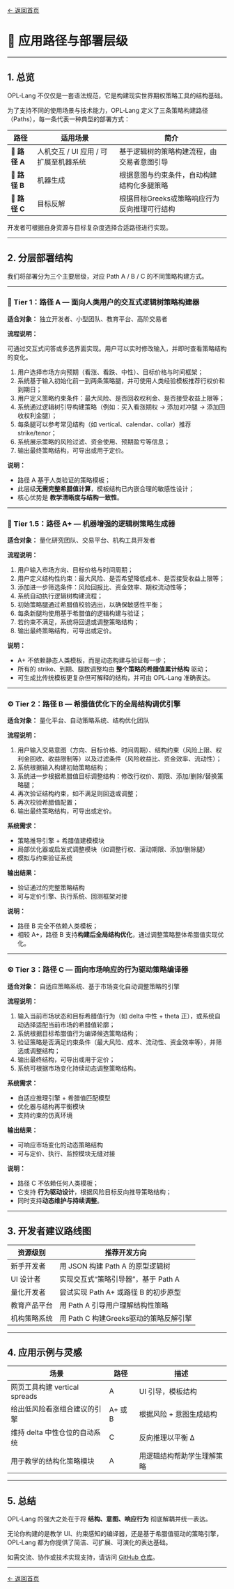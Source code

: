 [← 返回首页](index.md)

# 🚀 应用路径与部署层级

---

## 1. 总览

OPL‑Lang 不仅仅是一套语法规范，它是构建现实世界期权策略工具的结构基础。

为了支持不同的使用场景与技术能力，OPL‑Lang 定义了三条策略构建路径（Paths），每一条代表一种典型的部署方式：

| 路径 | 适用场景 | 简介 |
|------|----------|------|
| 🔹 **路径 A** | 人机交互 / UI 应用 / 可扩展至机器系统 | 基于逻辑树的策略构建流程，由交易者意图引导 |
| 🔸 **路径 B** | 机器生成 | 根据意图与约束条件，自动构建结构化多腿策略 |
| 🔺 **路径 C** | 目标反解 | 根据目标Greeks或策略响应行为反向推理可行结构 |

开发者可根据自身资源与目标复杂度选择合适路径进行实现。

---

## 2. 分层部署结构

我们将部署分为三个主要层级，对应 Path A / B / C 的不同策略构建方式。

---

### 🧩 Tier 1：路径 A — 面向人类用户的交互式逻辑树策略构建器

**适合对象：** 独立开发者、小型团队、教育平台、高阶交易者

**流程说明：**

可通过交互式问答或多选界面实现。用户可以实时修改输入，并即时查看策略结构的变化。

1. 用户选择市场方向预期（看涨、看跌、中性）、目标价格与时间框架；
2. 系统基于输入初始化前一到两条策略腿，并可使用人类经验模板推荐行权价和到期日；
3. 用户定义策略约束条件：最大风险、是否回收权利金、是否接受收益上限等；
4. 系统通过逻辑树引导构建策略（例如：买入看涨期权 → 添加对冲腿 → 添加回收权利金腿）；
5. 每条腿可以参考常见结构（如 vertical、calendar、collar）推荐 strike/tenor；
6. 系统展示策略的风险过滤、资金使用、预期盈亏等信息；
7. 输出最终策略结构，可导出或用于定价。

**说明：**

- 路径 A 基于人类验证的策略模板；
- 此层级**无需完整希腊值计算**，模板结构已内嵌合理的敏感性设计；
- 核心优势是 **教学清晰度与结构一致性**。

---

### 🧩 Tier 1.5：路径 A+ — 机器增强的逻辑树策略生成器

**适合对象：** 量化研究团队、交易平台、机构工具开发者

**流程说明：**

1. 用户输入市场方向、目标价格与时间周期；
2. 用户定义结构性约束：最大风险、是否希望降低成本、是否接受收益上限等；
3. 添加进一步筛选条件：风险回报比、资金效率、期权流动性等；
4. 系统自动执行逻辑树构建流程；
5. 初始策略腿通过希腊值校验选出，以确保敏感性平衡；
6. 每条新腿均使用基于希腊值的逻辑构建与验证；
7. 若约束不满足，系统将回退或调整策略结构；
8. 输出最终策略结构，可导出或定价。

**说明：**

- A+ 不依赖静态人类模板，而是动态构建与验证每一步；
- 所有的 strike、到期、腿数调整均由 **整个策略的希腊值累计结构** 驱动；
- 可生成比传统模板更复杂但可解释的结构，并可由 OPL‑Lang 准确表达。

---

### ⚙️ Tier 2：路径 B — 希腊值优化下的全局结构调优引擎

**适合对象：** 量化平台、自动策略系统、结构优化团队

**流程说明：**

1. 用户输入交易意图（方向、目标价格、时间周期）、结构约束（风险上限、权利金回收、收益限制等）以及过滤条件（风险收益比、资金效率、流动性）；
2. 系统根据输入构建初始策略结构；
3. 系统进一步根据希腊值目标调整结构：修改行权价、期限、添加/删除/替换策略腿；
4. 再次验证结构约束，如不满足则回退或调整；
5. 再次校验希腊值配置；
6. 输出最终策略结构，可导出或定价。

**系统需求：**

- 策略推导引擎 + 希腊值建模模块
- 局部优化器或启发式调整模块（如调整行权、滚动期限、添加/删除腿）
- 模拟与约束验证系统

**输出结果：**

- 验证通过的完整策略结构
- 可与定价引擎、执行系统、回测框架对接

**说明：**

- 路径 B 完全不依赖人类模板；
- 相较 A+，路径 B 支持**构建后全局结构优化**，通过调整策略整体希腊值实现优化。

---

### ⚙️ Tier 3：路径 C — 面向市场响应的行为驱动策略编译器

**适合对象：** 自适应策略系统、基于市场变化自动调整策略的引擎

**流程说明：**

1. 输入当前市场状态和目标希腊值行为（如 delta 中性 + theta 正），或系统自动选择适配当前市场的希腊值轮廓；
2. 系统根据目标希腊值行为编译候选策略结构；
3. 验证策略是否满足约束条件（最大风险、成本、流动性、资金效率等），并筛选或调整结构；
4. 输出最终结构，可导出或用于定价；
5. 系统可根据市场变化持续动态调整策略结构。

**系统需求：**

- 自适应推理引擎 + 希腊值匹配模型
- 优化器与结构再平衡模块
- 支持约束的仿真环境

**输出结果：**

- 可响应市场变化的动态策略结构
- 可与定价、执行、监控模块无缝对接

**说明：**

- 路径 C 不依赖任何人类模板；
- 它支持 **行为驱动设计**，根据风险目标反向推导策略结构；
- 同时支持**动态维护与持续调整**。
  
---

## 3. 开发者建议路线图

| 资源级别 | 推荐开发方向 |
|----------|--------------|
| 新手开发者 | 用 JSON 构建 Path A 的原型逻辑树 |
| UI 设计者 | 实现交互式“策略引导器”，基于 Path A |
| 量化开发者 | 尝试实现 Path A+ 或路径 B 的初步原型 |
| 教育产品平台 | 用 Path A 引导用户理解结构性策略 |
| 机构策略系统 | 用 Path C 构建Greeks驱动的策略反解引擎 |

---

## 4. 应用示例与灵感

| 场景 | 路径 | 描述 |
|------|------|------|
| 网页工具构建 vertical spreads | A | UI 引导，模板结构 |
| 给出低风险看涨组合建议的引擎 | A+ 或 B | 根据风险 + 意图生成结构 |
| 维持 delta 中性仓位的自动系统 | C | 反向推理以平衡 Δ |
| 用于教学的结构化策略模块 | A | 用逻辑结构帮助学生理解策略 |

---

## 5. 总结

OPL‑Lang 的强大之处在于将 **结构、意图、响应行为** 彻底解耦并统一表达。

无论你构建的是教学 UI、约束感知的编译器，还是基于希腊值驱动的策略引擎，  
OPL‑Lang 都为你提供了简洁、可扩展、可演化的表达基础。

如需交流、协作或技术实现支持，请访问 [GitHub 仓库](https://github.com/whispersofzephyr/OPL-Lang)。

---

[← 返回首页](index.md)
